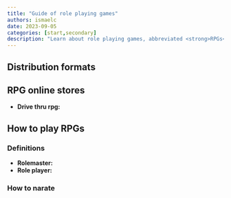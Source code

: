 ```yaml
---
title: "Guide of role playing games"
authors: ismaelc
date: 2023-09-05
categories: [start,secondary]
description: "Learn about role playing games, abbreviated <strong>RPGs</strong>."
---
```


## Distribution formats

## RPG online stores

- **Drive thru rpg:**

## How to play RPGs

### Definitions

- **Rolemaster:**
- **Role player:**

### How to narate